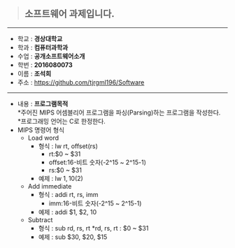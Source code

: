 > ## 소프트웨어 과제입니다.  
------------------------  
* 학교 : **경상대학교**  
* 학과 : **컴퓨터과학과**  
* 수업 : **공개소프트웨어소개**  
* 학번 : **2016080073**  
* 이름 : **조석희**  
* 주소 : https://github.com/tjrgml196/Software  
------------------------
* 내용 : **프로그램목적**  
  *주어진 MIPS 어셈블리어 프로그램을 파싱(Parsing)하는 프로그램을 작성한다.  
  *프로그래밍 언어는 C로 한정한다.  
* MIPS 명령어 형식  
  - Load word  
    + 형식 : lw rt, offset(rs)  
      * rt:$0 ~ $31  
      * offset:16-비트 숫자(-2^15 ~ 2^15-1)  
      * rs:$0 ~ $31  
     + 예제 : lw $1, 10($2)  
   - Add immediate  
     + 형식 : addi rt, rs, imm  
       * imm:16-비트 숫자(-2^15 ~ 2^15-1)  
     + 예제 : addi $1, $2, 10  
   - Subtract  
     + 형식 : sub rd, rs, rt
       *rd, rs, rt : $0 ~ $31  
     + 예제 : sub $30, $20, $15  
